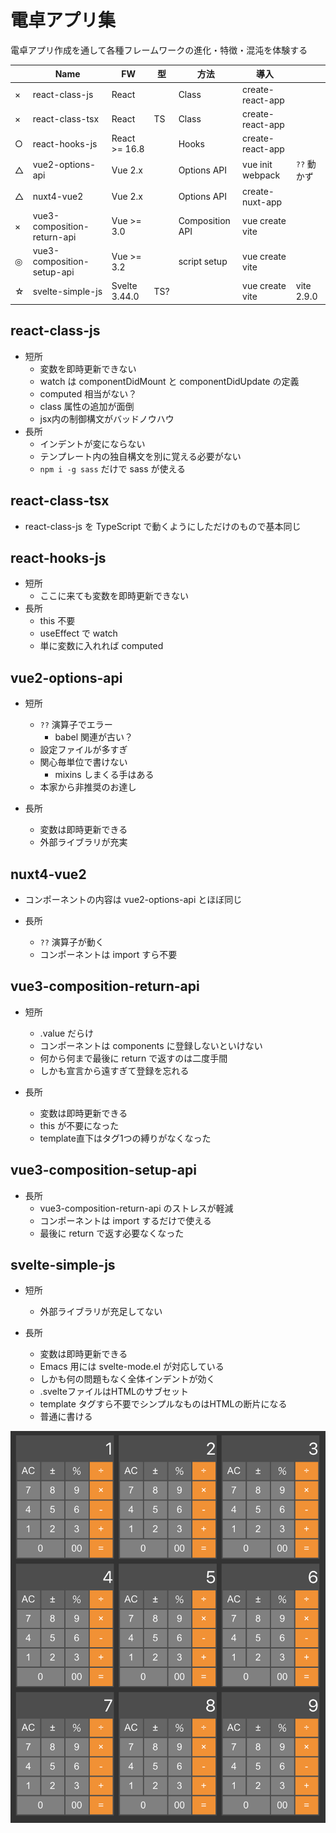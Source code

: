 # 電卓アプリ集

電卓アプリ作成を通して各種フレームワークの進化・特徴・混沌を体験する

|    | Name                        | FW            | 型  | 方法            | 導入             |             |
|----|-----------------------------|---------------|-----|-----------------|------------------|-------------|
| × | react-class-js              | React         |     | Class           | create-react-app |             |
| × | react-class-tsx             | React         | TS  | Class           | create-react-app |             |
| ○ | react-hooks-js              | React >= 16.8 |     | Hooks           | create-react-app |             |
| △ | vue2-options-api            | Vue 2.x       |     | Options API     | vue init webpack | `??` 動かず |
| △ | nuxt4-vue2                  | Vue 2.x       |     | Options API     | create-nuxt-app  |             |
| × | vue3-composition-return-api | Vue >= 3.0    |     | Composition API | vue create vite  |             |
| ◎ | vue3-composition-setup-api  | Vue >= 3.2    |     | script setup    | vue create vite  |             |
| ☆ | svelte-simple-js            | Svelte 3.44.0 | TS? |                 | vue create vite  | vite 2.9.0  |

## react-class-js

- 短所
  - 変数を即時更新できない
  - watch は componentDidMount と componentDidUpdate の定義
  - computed 相当がない？
  - class 属性の追加が面倒
  - jsx内の制御構文がバッドノウハウ
- 長所
  - インデントが変にならない
  - テンプレート内の独自構文を別に覚える必要がない
  - `npm i -g sass` だけで sass が使える

## react-class-tsx

- react-class-js を TypeScript で動くようにしただけのもので基本同じ

## react-hooks-js

- 短所
  - ここに来ても変数を即時更新できない
- 長所
  - this 不要
  - useEffect で watch
  - 単に変数に入れれば computed

## vue2-options-api

- 短所
  - `??` 演算子でエラー
    - babel 関連が古い？
  - 設定ファイルが多すぎ
  - 関心毎単位で書けない
    - mixins しまくる手はある
  - 本家から非推奨のお達し

- 長所
  - 変数は即時更新できる
  - 外部ライブラリが充実

## nuxt4-vue2

- コンポーネントの内容は vue2-options-api とほぼ同じ

- 長所
  - `??` 演算子が動く
  - コンポーネントは import すら不要

## vue3-composition-return-api

- 短所
  - .value だらけ
  - コンポーネントは components に登録しないといけない
  - 何から何まで最後に return で返すのは二度手間
  - しかも宣言から遠すぎて登録を忘れる

- 長所
  - 変数は即時更新できる
  - this が不要になった
  - template直下はタグ1つの縛りがなくなった

## vue3-composition-setup-api

- 長所
  - vue3-composition-return-api のストレスが軽減
  - コンポーネントは import するだけで使える
  - 最後に return で返す必要なくなった

## svelte-simple-js

- 短所
  - 外部ライブラリが充足してない

- 長所
  - 変数は即時更新できる
  - Emacs 用には svelte-mode.el が対応している
  - しかも何の問題もなく全体インデントが効く
  - .svelteファイルはHTMLのサブセット
  - template タグすら不要でシンプルなものはHTMLの断片になる
  - 普通に書ける

![](image.png)
